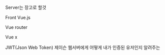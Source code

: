 Server는 장고로 할것

Front Vue.js

Vue router

Vue x

JWT(Json Web Token) 제이슨 웹서버에게 어떻게 내가 인증된 유저인지 알려주는



